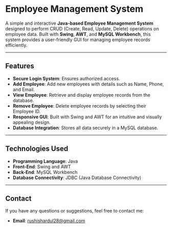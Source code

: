 # Employee Management System

A simple and interactive **Java-based Employee Management System** designed to perform CRUD (Create, Read, Update, Delete) operations on employee data. Built with **Swing**, **AWT**, and **MySQL Workbench**, this system provides a user-friendly GUI for managing employee records efficiently.

---

## Features

- **Secure Login System**: Ensures authorized access.
- **Add Employee**: Add new employees with details such as Name, Phone, and Email.
- **View Employee**: Retrieve and display employee records from the database.
- **Remove Employee**: Delete employee records by selecting their Employee ID.
- **Responsive GUI**: Built with Swing and AWT for an intuitive and visually appealing design.
- **Database Integration**: Stores all data securely in a MySQL database.

---

## Technologies Used

- **Programming Language**: Java
- **Front-End**: Swing and AWT
- **Back-End**: MySQL Workbench
- **Database Connectivity**: JDBC (Java Database Connectivity)

---

## Contact
If you have any questions or suggestions, feel free to contact me:
- **Email**: rushishardul28@gmail.com


